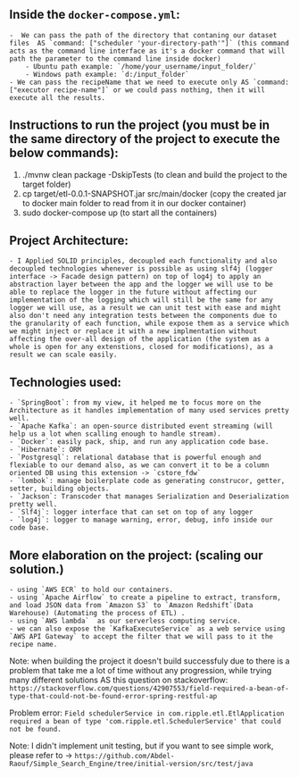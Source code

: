 ## Inside the `docker-compose.yml`:
    -  We can pass the path of the directory that contaning our dataset files  AS `command: ["scheduler 'your-directory-path'"]` (this command acts as the command line interface as it's a docker command that will path the parameter to the command line inside docker)
        - Ubuntu path example: `/home/your_username/input_folder/`
        - Windows path example: `d:/input_folder`
    - We can pass the recipeName that we need to execute only AS `command: ["executor recipe-name"]` or we could pass nothing, then it will execute all the results.

## Instructions to run the project (you must be in the same directory of the project to execute the below commands):

1. ./mvnw clean package -DskipTests  (to clean and build the project to the target folder)
2. cp target/etl-0.0.1-SNAPSHOT.jar src/main/docker (copy the created jar to docker main folder to read from it in our docker container)
3. sudo docker-compose up (to start all the containers)



## Project Architecture:
    - I Applied SOLID principles, decoupled each functionality and also decoupled technologies whenever is possible as using slf4j (logger interface -> Facade design pattern) on top of log4j to apply an abstraction layer between the app and the logger we will use to be able to replace the logger in the future without affecting our implementation of the logging which will still be the same for any logger we will use, as a result we can unit test with ease and might also don't need any integration tests between the components due to the granularity of each function, while expose them as a service which we might inject or replace it with a new implmentation without affecting the over-all design of the application (the system as a whole is open for any extenstions, closed for modifications), as a result we can scale easily.

## Technologies used:
    - `SpringBoot`: from my view, it helped me to focus more on the Architecture as it handles implementation of many used services pretty well.
    - `Apache Kafka`: an open-source distributed event streaming (will help us a lot when scalling enough to handle stream).
    - `Docker`: easily pack, ship, and run any application code base.
    - `Hibernate`: ORM 
    - `Postgresql`: relational database that is powerful enough and flexiable to our demand also, as we can convert it to be a column oriented DB using this extension -> `cstore_fdw`
    - `lombok`: manage boilerplate code as generating construcor, getter, setter, building objects.
    - `Jackson`: Transcoder that manages Serialization and Deserialization pretty well.
    - `Slf4j`: logger interface that can set on top of any logger
    - `log4j`: logger to manage warning, error, debug, info inside our code base.

## More elaboration on the project: (scaling our solution.)
    - using `AWS ECR` to hold our containers.
    - using `Apache Airflow` to create a pipeline to extract, transform, and load JSON data from `Amazon S3` to `Amazon Redshift`(Data Warehouse) (Automating the process of ETL) .
    - using `AWS lambda`  as our serverless computing service.
    - we can also expose the `KafkaExecuteService` as a web service using `AWS API Gateway` to accept the filter that we will pass to it the recipe name.



Note: when building the project it doesn't build successfuly due to there is a problem that take me a lot of time without any progression, while trying many different solutions AS this question on stackoverflow: `https://stackoverflow.com/questions/42907553/field-required-a-bean-of-type-that-could-not-be-found-error-spring-restful-ap`

Problem error:
    `Field schedulerService in com.ripple.etl.EtlApplication required a bean of type 'com.ripple.etl.SchedulerService' that could not be found.`

Note: I didn't implement unit testing, but if you want to see simple work, please refer to -> `https://github.com/Abdel-Raouf/Simple_Search_Engine/tree/initial-version/src/test/java`